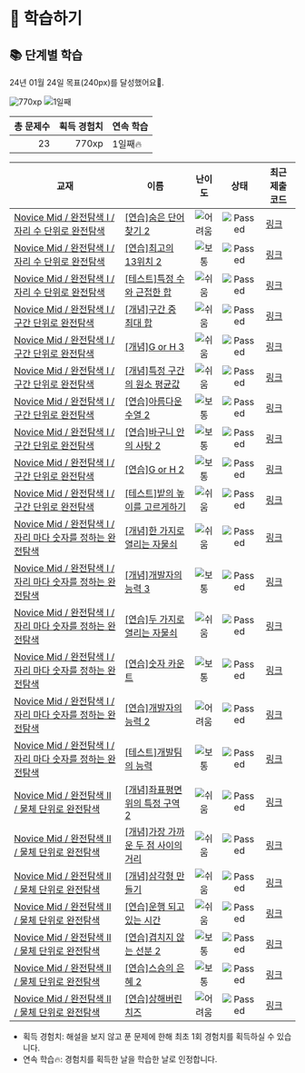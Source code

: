 # 📖 학습하기

## 📚 단계별 학습
24년 01월 24일 목표(240px)를 달성했어요🥳.

![770xp](https://img.shields.io/badge/EXP-770xp-%235cb85c.svg?for-the-badge)
![1일째](https://img.shields.io/badge/연속학습-1일째-%23E34F26.svg?for-the-badge)

|총 문제수|획득 경험치|연속 학습|
|---:|---:|---|
23|770xp|1일째🔥|

|교재|이름|난이도|상태|최근 제출 코드|
|---|---|:---:|:---:|---|
|[Novice Mid / 완전탐색 I / 자리 수 단위로 완전탐색](https://www.codetree.ai/missions?missionId=5)|[[연습]숨은 단어 찾기 2](https://www.codetree.ai/missions/5/problems/find-hidden-words-2)|![어려움][hard]|![Passed][passed]|[링크](https://github.com/JeonMoongyu/codetree-TILs/blob/main/240124/%EC%88%A8%EC%9D%80%20%EB%8B%A8%EC%96%B4%20%EC%B0%BE%EA%B8%B0%202/find-hidden-words-2.py)|
|[Novice Mid / 완전탐색 I / 자리 수 단위로 완전탐색](https://www.codetree.ai/missions?missionId=5)|[[연습]최고의 13위치 2](https://www.codetree.ai/missions/5/problems/best-place-of-13-2)|![보통][medium]|![Passed][passed]|[링크](https://github.com/JeonMoongyu/codetree-TILs/blob/main/240124/%EC%B5%9C%EA%B3%A0%EC%9D%98%2013%EC%9C%84%EC%B9%98%202/best-place-of-13-2.py)|
|[Novice Mid / 완전탐색 I / 자리 수 단위로 완전탐색](https://www.codetree.ai/missions?missionId=5)|[[테스트]특정 수와 근접한 합](https://www.codetree.ai/missions/5/problems/sum-close-to-particular-number)|![쉬움][easy]|![Passed][passed]|[링크](https://github.com/JeonMoongyu/codetree-TILs/blob/main/240124/%ED%8A%B9%EC%A0%95%20%EC%88%98%EC%99%80%20%EA%B7%BC%EC%A0%91%ED%95%9C%20%ED%95%A9/sum-close-to-particular-number.py)|
|[Novice Mid / 완전탐색 I / 구간 단위로 완전탐색](https://www.codetree.ai/missions?missionId=5)|[[개념]구간 중 최대 합](https://www.codetree.ai/missions/5/problems/max-sum-of-subarray)|![쉬움][easy]|![Passed][passed]|[링크](https://github.com/JeonMoongyu/codetree-TILs/blob/main/240124/%EA%B5%AC%EA%B0%84%20%EC%A4%91%20%EC%B5%9C%EB%8C%80%20%ED%95%A9/max-sum-of-subarray.py)|
|[Novice Mid / 완전탐색 I / 구간 단위로 완전탐색](https://www.codetree.ai/missions?missionId=5)|[[개념]G or H 3](https://www.codetree.ai/missions/5/problems/G-or-H-3)|![쉬움][easy]|![Passed][passed]|[링크](https://github.com/JeonMoongyu/codetree-TILs/blob/main/240124/G%20or%20H%203/G-or-H-3.py)|
|[Novice Mid / 완전탐색 I / 구간 단위로 완전탐색](https://www.codetree.ai/missions?missionId=5)|[[개념]특정 구간의 원소 평균값](https://www.codetree.ai/missions/5/problems/elemental-mean-value-for-a-particular-interval)|![쉬움][easy]|![Passed][passed]|[링크](https://github.com/JeonMoongyu/codetree-TILs/blob/main/240124/%ED%8A%B9%EC%A0%95%20%EA%B5%AC%EA%B0%84%EC%9D%98%20%EC%9B%90%EC%86%8C%20%ED%8F%89%EA%B7%A0%EA%B0%92/elemental-mean-value-for-a-particular-interval.py)|
|[Novice Mid / 완전탐색 I / 구간 단위로 완전탐색](https://www.codetree.ai/missions?missionId=5)|[[연습]아름다운 수열 2](https://www.codetree.ai/missions/5/problems/beautiful-sequence-2)|![보통][medium]|![Passed][passed]|[링크](https://github.com/JeonMoongyu/codetree-TILs/blob/main/240124/%EC%95%84%EB%A6%84%EB%8B%A4%EC%9A%B4%20%EC%88%98%EC%97%B4%202/beautiful-sequence-2.py)|
|[Novice Mid / 완전탐색 I / 구간 단위로 완전탐색](https://www.codetree.ai/missions?missionId=5)|[[연습]바구니 안의 사탕 2](https://www.codetree.ai/missions/5/problems/candy-in-the-basket-2)|![보통][medium]|![Passed][passed]|[링크](https://github.com/JeonMoongyu/codetree-TILs/blob/main/240124/%EB%B0%94%EA%B5%AC%EB%8B%88%20%EC%95%88%EC%9D%98%20%EC%82%AC%ED%83%95%202/candy-in-the-basket-2.py)|
|[Novice Mid / 완전탐색 I / 구간 단위로 완전탐색](https://www.codetree.ai/missions?missionId=5)|[[연습]G or H 2](https://www.codetree.ai/missions/5/problems/G-or-H-2)|![보통][medium]|![Passed][passed]|[링크](https://github.com/JeonMoongyu/codetree-TILs/blob/main/240124/G%20or%20H%202/G-or-H-2.py)|
|[Novice Mid / 완전탐색 I / 구간 단위로 완전탐색](https://www.codetree.ai/missions?missionId=5)|[[테스트]밭의 높이를 고르게하기](https://www.codetree.ai/missions/5/problems/equalizing-the-height-of-the-field)|![쉬움][easy]|![Passed][passed]|[링크](https://github.com/JeonMoongyu/codetree-TILs/blob/main/240124/%EB%B0%AD%EC%9D%98%20%EB%86%92%EC%9D%B4%EB%A5%BC%20%EA%B3%A0%EB%A5%B4%EA%B2%8C%ED%95%98%EA%B8%B0/equalizing-the-height-of-the-field.py)|
|[Novice Mid / 완전탐색 I / 자리 마다 숫자를 정하는 완전탐색](https://www.codetree.ai/missions?missionId=5)|[[개념]한 가지로 열리는 자물쇠](https://www.codetree.ai/missions/5/problems/one-way-lock)|![쉬움][easy]|![Passed][passed]|[링크](https://github.com/JeonMoongyu/codetree-TILs/blob/main/240124/%ED%95%9C%20%EA%B0%80%EC%A7%80%EB%A1%9C%20%EC%97%B4%EB%A6%AC%EB%8A%94%20%EC%9E%90%EB%AC%BC%EC%87%A0/one-way-lock.py)|
|[Novice Mid / 완전탐색 I / 자리 마다 숫자를 정하는 완전탐색](https://www.codetree.ai/missions?missionId=5)|[[개념]개발자의 능력 3](https://www.codetree.ai/missions/5/problems/ability-of-developer-3)|![보통][medium]|![Passed][passed]|[링크](https://github.com/JeonMoongyu/codetree-TILs/blob/main/240124/%EA%B0%9C%EB%B0%9C%EC%9E%90%EC%9D%98%20%EB%8A%A5%EB%A0%A5%203/ability-of-developer-3.py)|
|[Novice Mid / 완전탐색 I / 자리 마다 숫자를 정하는 완전탐색](https://www.codetree.ai/missions?missionId=5)|[[연습]두 가지로 열리는 자물쇠](https://www.codetree.ai/missions/5/problems/a-two-way-lock)|![쉬움][easy]|![Passed][passed]|[링크](https://github.com/JeonMoongyu/codetree-TILs/blob/main/240124/%EB%91%90%20%EA%B0%80%EC%A7%80%EB%A1%9C%20%EC%97%B4%EB%A6%AC%EB%8A%94%20%EC%9E%90%EB%AC%BC%EC%87%A0/a-two-way-lock.py)|
|[Novice Mid / 완전탐색 I / 자리 마다 숫자를 정하는 완전탐색](https://www.codetree.ai/missions?missionId=5)|[[연습]숫자 카운트](https://www.codetree.ai/missions/5/problems/numeric-count)|![보통][medium]|![Passed][passed]|[링크](https://github.com/JeonMoongyu/codetree-TILs/blob/main/240124/%EC%88%AB%EC%9E%90%20%EC%B9%B4%EC%9A%B4%ED%8A%B8/numeric-count.py)|
|[Novice Mid / 완전탐색 I / 자리 마다 숫자를 정하는 완전탐색](https://www.codetree.ai/missions?missionId=5)|[[연습]개발자의 능력 2](https://www.codetree.ai/missions/5/problems/ability-of-developer-2)|![어려움][hard]|![Passed][passed]|[링크](https://github.com/JeonMoongyu/codetree-TILs/blob/main/240124/%EA%B0%9C%EB%B0%9C%EC%9E%90%EC%9D%98%20%EB%8A%A5%EB%A0%A5%202/ability-of-developer-2.py)|
|[Novice Mid / 완전탐색 I / 자리 마다 숫자를 정하는 완전탐색](https://www.codetree.ai/missions?missionId=5)|[[테스트]개발팀의 능력](https://www.codetree.ai/missions/5/problems/the-capabilities-of-the-development-team)|![보통][medium]|![Passed][passed]|[링크](https://github.com/JeonMoongyu/codetree-TILs/blob/main/240124/%EA%B0%9C%EB%B0%9C%ED%8C%80%EC%9D%98%20%EB%8A%A5%EB%A0%A5/the-capabilities-of-the-development-team.py)|
|[Novice Mid / 완전탐색 II / 물체 단위로 완전탐색](https://www.codetree.ai/missions?missionId=5)|[[개념]좌표평면 위의 특정 구역 2](https://www.codetree.ai/missions/5/problems/specific-zone-above-the-2d-coordinate-2)|![쉬움][easy]|![Passed][passed]|[링크](https://github.com/JeonMoongyu/codetree-TILs/blob/main/240124/%EC%A2%8C%ED%91%9C%ED%8F%89%EB%A9%B4%20%EC%9C%84%EC%9D%98%20%ED%8A%B9%EC%A0%95%20%EA%B5%AC%EC%97%AD%202/specific-zone-above-the-2d-coordinate-2.py)|
|[Novice Mid / 완전탐색 II / 물체 단위로 완전탐색](https://www.codetree.ai/missions?missionId=5)|[[개념]가장 가까운 두 점 사이의 거리](https://www.codetree.ai/missions/5/problems/closest-pair-of-points)|![쉬움][easy]|![Passed][passed]|[링크](https://github.com/JeonMoongyu/codetree-TILs/blob/main/240124/%EA%B0%80%EC%9E%A5%20%EA%B0%80%EA%B9%8C%EC%9A%B4%20%EB%91%90%20%EC%A0%90%20%EC%82%AC%EC%9D%B4%EC%9D%98%20%EA%B1%B0%EB%A6%AC/closest-pair-of-points.py)|
|[Novice Mid / 완전탐색 II / 물체 단위로 완전탐색](https://www.codetree.ai/missions?missionId=5)|[[개념]삼각형 만들기](https://www.codetree.ai/missions/5/problems/create-triangle)|![쉬움][easy]|![Passed][passed]|[링크](https://github.com/JeonMoongyu/codetree-TILs/blob/main/240124/%EC%82%BC%EA%B0%81%ED%98%95%20%EB%A7%8C%EB%93%A4%EA%B8%B0/create-triangle.py)|
|[Novice Mid / 완전탐색 II / 물체 단위로 완전탐색](https://www.codetree.ai/missions?missionId=5)|[[연습]운행 되고 있는 시간](https://www.codetree.ai/missions/5/problems/hours-in-service)|![쉬움][easy]|![Passed][passed]|[링크](https://github.com/JeonMoongyu/codetree-TILs/blob/main/240124/%EC%9A%B4%ED%96%89%20%EB%90%98%EA%B3%A0%20%EC%9E%88%EB%8A%94%20%EC%8B%9C%EA%B0%84/hours-in-service.py)|
|[Novice Mid / 완전탐색 II / 물체 단위로 완전탐색](https://www.codetree.ai/missions?missionId=5)|[[연습]겹치지 않는 선분 2](https://www.codetree.ai/missions/5/problems/line-segments-that-do-not-overlap-2)|![보통][medium]|![Passed][passed]|[링크](https://github.com/JeonMoongyu/codetree-TILs/blob/main/240124/%EA%B2%B9%EC%B9%98%EC%A7%80%20%EC%95%8A%EB%8A%94%20%EC%84%A0%EB%B6%84%202/line-segments-that-do-not-overlap-2.py)|
|[Novice Mid / 완전탐색 II / 물체 단위로 완전탐색](https://www.codetree.ai/missions?missionId=5)|[[연습]스승의 은혜 2](https://www.codetree.ai/missions/5/problems/the-grace-form-teacher-2)|![보통][medium]|![Passed][passed]|[링크](https://github.com/JeonMoongyu/codetree-TILs/blob/main/240124/%EC%8A%A4%EC%8A%B9%EC%9D%98%20%EC%9D%80%ED%98%9C%202/the-grace-form-teacher-2.py)|
|[Novice Mid / 완전탐색 II / 물체 단위로 완전탐색](https://www.codetree.ai/missions?missionId=5)|[[연습]상해버린 치즈](https://www.codetree.ai/missions/5/problems/rotten-cheese)|![어려움][hard]|![Passed][passed]|[링크](https://github.com/JeonMoongyu/codetree-TILs/blob/main/240124/%EC%83%81%ED%95%B4%EB%B2%84%EB%A6%B0%20%EC%B9%98%EC%A6%88/rotten-cheese.py)|


* 획득 경험치: 해설을 보지 않고 푼 문제에 한해 최초 1회 경험치를 획득하실 수 있습니다.
* 연속 학습🔥: 경험치를 획득한 날을 학습한 날로 인정합니다.










[b5]: https://img.shields.io/badge/Bronze_5-%235D3E31.svg
[b4]: https://img.shields.io/badge/Bronze_4-%235D3E31.svg
[b3]: https://img.shields.io/badge/Bronze_3-%235D3E31.svg
[b2]: https://img.shields.io/badge/Bronze_2-%235D3E31.svg
[b1]: https://img.shields.io/badge/Bronze_1-%235D3E31.svg
[s5]: https://img.shields.io/badge/Silver_5-%23394960.svg
[s4]: https://img.shields.io/badge/Silver_4-%23394960.svg
[s3]: https://img.shields.io/badge/Silver_3-%23394960.svg
[s2]: https://img.shields.io/badge/Silver_2-%23394960.svg
[s1]: https://img.shields.io/badge/Silver_1-%23394960.svg
[g5]: https://img.shields.io/badge/Gold_5-%23FFC433.svg
[g4]: https://img.shields.io/badge/Gold_4-%23FFC433.svg
[g3]: https://img.shields.io/badge/Gold_3-%23FFC433.svg
[g2]: https://img.shields.io/badge/Gold_2-%23FFC433.svg
[g1]: https://img.shields.io/badge/Gold_1-%23FFC433.svg
[p5]: https://img.shields.io/badge/Platinum_5-%2376DDD8.svg
[p4]: https://img.shields.io/badge/Platinum_4-%2376DDD8.svg
[p3]: https://img.shields.io/badge/Platinum_3-%2376DDD8.svg
[p2]: https://img.shields.io/badge/Platinum_2-%2376DDD8.svg
[p1]: https://img.shields.io/badge/Platinum_1-%2376DDD8.svg
[passed]: https://img.shields.io/badge/Passed-%23009D27.svg
[failed]: https://img.shields.io/badge/Failed-%23D24D57.svg
[easy]: https://img.shields.io/badge/쉬움-%235cb85c.svg?for-the-badge
[medium]: https://img.shields.io/badge/보통-%23FFC433.svg?for-the-badge
[hard]: https://img.shields.io/badge/어려움-%23D24D57.svg?for-the-badge